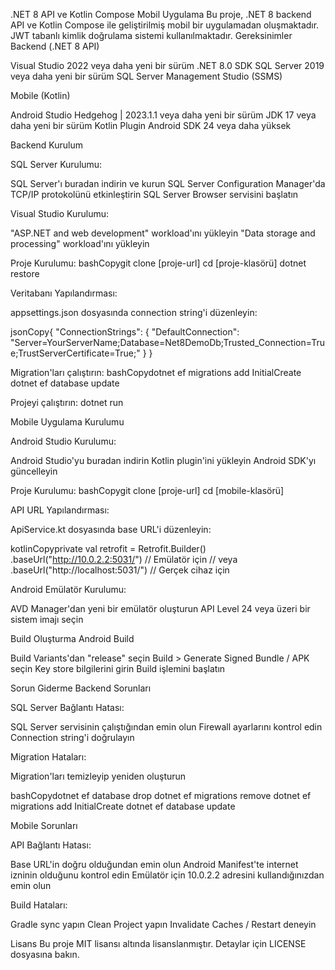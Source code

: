 .NET 8 API ve Kotlin Compose Mobil Uygulama
Bu proje, .NET 8 backend API ve Kotlin Compose ile geliştirilmiş mobil bir uygulamadan oluşmaktadır. JWT tabanlı kimlik doğrulama sistemi kullanılmaktadır.
Gereksinimler
Backend (.NET 8 API)

Visual Studio 2022 veya daha yeni bir sürüm
.NET 8.0 SDK
SQL Server 2019 veya daha yeni bir sürüm
SQL Server Management Studio (SSMS)

Mobile (Kotlin)

Android Studio Hedgehog | 2023.1.1 veya daha yeni bir sürüm
JDK 17 veya daha yeni bir sürüm
Kotlin Plugin
Android SDK 24 veya daha yüksek

Backend Kurulum

SQL Server Kurulumu:

SQL Server'ı buradan indirin ve kurun
SQL Server Configuration Manager'da TCP/IP protokolünü etkinleştirin
SQL Server Browser servisini başlatın


Visual Studio Kurulumu:

"ASP.NET and web development" workload'ını yükleyin
"Data storage and processing" workload'ını yükleyin


Proje Kurulumu:
bashCopygit clone [proje-url]
cd [proje-klasörü]
dotnet restore

Veritabanı Yapılandırması:

appsettings.json dosyasında connection string'i düzenleyin:

jsonCopy{
  "ConnectionStrings": {
    "DefaultConnection": "Server=YourServerName;Database=Net8DemoDb;Trusted_Connection=True;TrustServerCertificate=True;"
  }
}

Migration'ları çalıştırın:
bashCopydotnet ef migrations add InitialCreate
dotnet ef database update

Projeyi çalıştırın:
dotnet run


Mobile Uygulama Kurulumu

Android Studio Kurulumu:

Android Studio'yu buradan indirin
Kotlin plugin'ini yükleyin
Android SDK'yı güncelleyin


Proje Kurulumu:
bashCopygit clone [proje-url]
cd [mobile-klasörü]

API URL Yapılandırması:

ApiService.kt dosyasında base URL'i düzenleyin:

kotlinCopyprivate val retrofit = Retrofit.Builder()
    .baseUrl("http://10.0.2.2:5031/")  // Emülatör için
    // veya
    .baseUrl("http://localhost:5031/")  // Gerçek cihaz için

Android Emülatör Kurulumu:

AVD Manager'dan yeni bir emülatör oluşturun
API Level 24 veya üzeri bir sistem imajı seçin




Build Oluşturma
Android Build

Build Variants'dan "release" seçin
Build > Generate Signed Bundle / APK seçin
Key store bilgilerini girin
Build işlemini başlatın





Sorun Giderme
Backend Sorunları

SQL Server Bağlantı Hatası:

SQL Server servisinin çalıştığından emin olun
Firewall ayarlarını kontrol edin
Connection string'i doğrulayın


Migration Hataları:

Migration'ları temizleyip yeniden oluşturun

bashCopydotnet ef database drop
dotnet ef migrations remove
dotnet ef migrations add InitialCreate
dotnet ef database update


Mobile Sorunları

API Bağlantı Hatası:

Base URL'in doğru olduğundan emin olun
Android Manifest'te internet izninin olduğunu kontrol edin
Emülatör için 10.0.2.2 adresini kullandığınızdan emin olun


Build Hataları:

Gradle sync yapın
Clean Project yapın
Invalidate Caches / Restart deneyin



Lisans
Bu proje MIT lisansı altında lisanslanmıştır. Detaylar için LICENSE dosyasına bakın.
